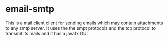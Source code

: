 # email-smtp
This is  a mail client client for sending emails which may contain attachments to any smtp server. It uses the the smpt protocols and the tcp protocol to transmit its mails and it has a 
javafx GUI 
